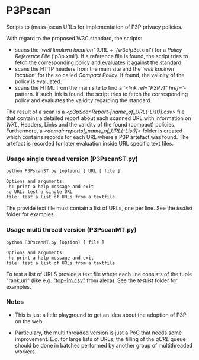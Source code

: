 # P3Pscan
Scripts to (mass-)scan URLs for implementation of P3P privacy policies.

With regard to the proposed W3C standard, the scripts:

* scans the _'well knokwn location'_ (URL + '/w3c/p3p.xml') for a _Policy Reference File_ ('p3p.xml'). If a reference file is found, the script tries to fetch the corresponding policy and evaluates it against the standard.
* scans the HTTP headers from the main site and the _'well knokwn location'_ for the so called _Compact Policy_. If found, the validity of the policy is evaluated.
* scans the HTML from the main site to find a _'<link rel="P3Pv1" href='_-pattern. If such link is found, the script tries to fetch the corresponding policy and evaluates the validity regarding the standard.

The result of a scan is a *<p3pScanReport-[name_of_URL(-List)].csv>* file that contains a detailed report about each scanned URL with information on _WKL_, Headers, Links and the validity of the found (compact) policies. Furthermore, a *<domainreports[_name_of_URL(-List)]>* folder is created which contains records for each URL where a P3P artefact was found. The artefact is recorded for later evaluation inside URL specific text files.

### Usage single thread version (P3PscanST.py)

    python P3PscanST.py [option] [ URL | file ]

    Options and arguments:
    -h: print a help message and exit
    -u URL: test a single URL
    file: test a list of URLs from a textfile

The provide text file must contain a list of URLs, one per line. See the _testlist_ folder for examples.

### Usage multi thread version (P3PscanMT.py)

    python P3PscanMT.py [option] [ file ]

    Options and arguments:
    -h: print a help message and exit
    file: test a list of URLs from a textfile

To test a list of URLS provide a text file where each line consists of the tuple "rank,url" (like e.g. ["top-1m.csv"](http://s3.amazonaws.com/alexa-static/top-1m.csv.zip) from alexa). See the _testlist_ folder for examples.


### Notes

* This is just a little playground to get an idea about the adoption of P3P on the web.

* Particulary, the multi threaded version is just a PoC that needs some improvement. E.g. for large lists of URLs, the filling of the _qURL_ queue should be done in batches performed by another group of multithreaded workers.
